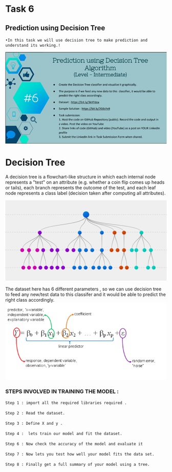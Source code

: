 # Task 6
## Prediction using Decision Tree
	•In this task we will use decision tree to make prediction and understand its working.!
![decisiontree](https://github.com/voldemortuk/Data-Science-and-Business-Analytics-Internship/blob/main/TASK6/Task6.png)
# Decision Tree

A decision tree is a flowchart-like structure in which each internal node represents a "test" on an attribute (e.g. whether a coin flip comes up heads or tails), each branch represents the outcome of the test, and each leaf node represents a class label (decision taken after computing all attributes).


![decisiontree](https://github.com/voldemortuk/Data-Science-and-Business-Analytics-Internship/blob/main/TASK6/Decision-Trees-2.png)


The dataset here has 6 different parameters , so we can use decision tree to feed any new/test data to this classifer and it would be able to predict the right class accordingly.
![linear regression](https://github.com/Valdermaut/HOT-METAL-SILICON-REDUCTION-USING-ML/blob/master/IMAGES/linear1.png)


### STEPS INVOLVED IN TRAINING THE MODEL :
    Step 1 : import all the required libraries required .

    Step 2 : Read the dataset.

    Step 3 : Define X and y .

    Step 4 :  lets train our model and fit the dataset.

    Step 6 : Now check the accuracy of the model and evaluate it

    Step 7 : Now lets you test how well your model fits the data set.

    Step 8 : Finally get a full summary of your model using a tree.
